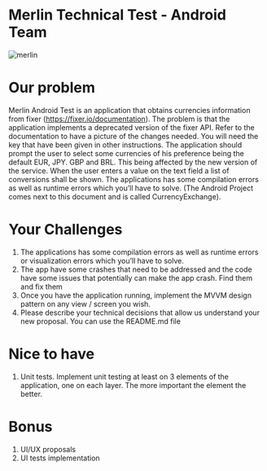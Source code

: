 # Merlin Technical Test - Android Team


![merlin](https://user-images.githubusercontent.com/36903172/40690518-1d96ca26-636d-11e8-96da-1099959227a2.jpeg)

# Our problem

Merlin Android Test is an application that obtains currencies information from fixer (https://fixer.io/documentation). The problem is that the application implements a deprecated version of the fixer API. Refer to the documentation to have a picture of the changes needed. You will need the key that have been given in other instructions.
The application should prompt the user to select some currencies of his preference being the default EUR, JPY. GBP and BRL. This being affected by the new version of the service. When the user enters a value on the text field a list of conversions shall be shown.
The applications has some compilation errors as well as runtime errors which you’ll have to solve. (The Android Project comes next to this document and is called CurrencyExchange).

# Your Challenges

1. The applications has some compilation errors as well as runtime errors or visualization errors which you’ll have to solve.
2. The app have some crashes that need to be addressed and the code have some issues that potentially can make the app crash. Find them and fix them
3. Once you have the application running, implement the MVVM design pattern on any view / screen you wish.
4. Please describe your technical decisions that allow us understand your new proposal. You can use the README.md file

# Nice to have

1. Unit tests. Implement unit testing at least on 3 elements of the application, one on each layer. The more important the element the better.

# Bonus

1. UI/UX proposals
2. UI tests implementation








